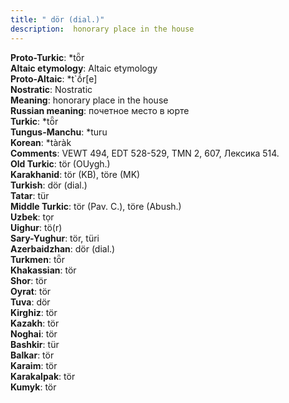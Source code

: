 ```yaml
---
title: " dör (dial.)"
description:  honorary place in the house
---
```


<strong>Proto-Turkic</strong>:  *tȫr<br>
<strong>Altaic etymology</strong>:  Altaic etymology<br>
<strong> Proto-Altaic</strong>:  *t`ṓr[e]<br>
<strong>Nostratic</strong>:  Nostratic<br>
<strong>Meaning</strong>:  honorary place in the house<br>
<strong>Russian meaning</strong>:  почетное место в юрте<br>
<strong>Turkic</strong>:  *tȫr<br>
<strong>Tungus-Manchu</strong>:  *turu<br>
<strong>Korean</strong>:  *tàràk<br>
<strong>Comments</strong>:  VEWT 494, EDT 528-529, TMN 2, 607, Лексика 514.<br>
<strong>Old Turkic</strong>:  tör (OUygh.)<br>
<strong>Karakhanid</strong>:  tör (KB), töre (MK)<br>
<strong>Turkish</strong>:  dör (dial.)<br>
<strong>Tatar</strong>:  tür<br>
<strong>Middle Turkic</strong>:  tör (Pav. C.), töre (Abush.)<br>
<strong>Uzbek</strong>:  tọr<br>
<strong>Uighur</strong>:  tö(r)<br>
<strong>Sary-Yughur</strong>:  tör, türi<br>
<strong>Azerbaidzhan</strong>:  dör (dial.)<br>
<strong>Turkmen</strong>:  tȫr<br>
<strong>Khakassian</strong>:  tör<br>
<strong>Shor</strong>:  tör<br>
<strong>Oyrat</strong>:  tör<br>
<strong>Tuva</strong>:  dör<br>
<strong>Kirghiz</strong>:  tör<br>
<strong>Kazakh</strong>:  tör<br>
<strong>Noghai</strong>:  tör<br>
<strong>Bashkir</strong>:  tür<br>
<strong>Balkar</strong>:  tör<br>
<strong>Karaim</strong>:  tör<br>
<strong>Karakalpak</strong>:  tör<br>
<strong>Kumyk</strong>:  tör<br>



